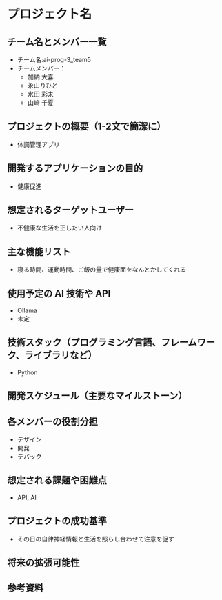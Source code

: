 # プロジェクト名

## チーム名とメンバー一覧

- チーム名:ai-prog-3_team5
- チームメンバー：
  - 加納 大喜
  - 永山りひと
  - 水田 彩未
  - 山﨑 千夏

## プロジェクトの概要（1-2文で簡潔に）

- 体調管理アプリ

## 開発するアプリケーションの目的

- 健康促進

## 想定されるターゲットユーザー

- 不健康な生活を正したい人向け

## 主な機能リスト

- 寝る時間、運動時間、ご飯の量で健康面をなんとかしてくれる

## 使用予定の AI 技術や API

- Ollama
- 未定

## 技術スタック（プログラミング言語、フレームワーク、ライブラリなど）

- Python

## 開発スケジュール（主要なマイルストーン）

## 各メンバーの役割分担

- デザイン
- 開発
- デバック

## 想定される課題や困難点

- API, AI

## プロジェクトの成功基準

- その日の自律神経情報と生活を照らし合わせて注意を促す

## 将来の拡張可能性

## 参考資料
